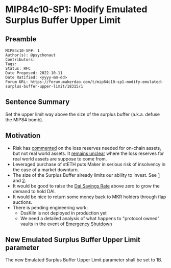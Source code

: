 # MIP84c10-SP1: Modify Emulated Surplus Buffer Upper Limit

## Preamble

````
MIP84c10-SP#: 1
Author(s): @psychonaut
Contributors:
Tags: 
Status: RFC
Date Proposed: 2022-10-11
Date Ratified: <yyyy-mm-dd>
Forum URL: https://forum.makerdao.com/t/mip84c10-sp1-modify-emulated-surplus-buffer-upper-limit/18315/1
````

## Sentence Summary

Set the upper limit way above the size of the surplus buffer (a.k.a. defuse the MIP84 bomb).

## Motivation

* Risk has [commented](https://forum.makerdao.com/t/mip84-activate-protocol-owned-vault-emulation/17713/45) on the loss reserves needed for on-chain assets, but not real world assets. It [remains unclear](https://forum.makerdao.com/t/mip84-activate-protocol-owned-vault-emulation/17713/21) where the loss reserves for real world assets are suppose to come from.
* Leveraged purchase of stETH puts Maker in serious risk of insolvency in the case of a market downturn.
* The size of the Surplus Buffer already limits our ability to invest. See [1](https://forum.makerdao.com/t/makerdao-alm-forecast/16881) and [2](https://forum.makerdao.com/t/aggressive-growth-strategy/13958).
* It would be good to raise the [Dai Savings Rate](https://manual.makerdao.com/parameter-index/core/param-dai-savings-rate) above zero to grow the demand to hold DAI.
* It would be nice to return some money back to MKR holders through flap auctions.
* There is pending engineering work:
  * DssKiln is not deployed in production yet
  * We need a detailed analysis of what happens to "protocol owned" vaults in the event of [Emergency Shutdown](https://docs.makerdao.com/smart-contract-modules/shutdown)

## New Emulated Surplus Buffer Upper Limit parameter

The new Emulated Surplus Buffer Upper Limit parameter shall be set to 1B.
